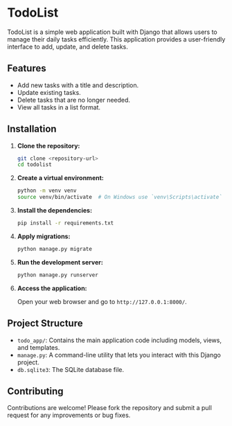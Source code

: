 # TodoList

TodoList is a simple web application built with Django that allows users to manage their daily tasks efficiently. This application provides a user-friendly interface to add, update, and delete tasks.

## Features

- Add new tasks with a title and description.
- Update existing tasks.
- Delete tasks that are no longer needed.
- View all tasks in a list format.

## Installation

1. **Clone the repository:**

   ```bash
   git clone <repository-url>
   cd todolist
   ```

2. **Create a virtual environment:**

   ```bash
   python -m venv venv
   source venv/bin/activate  # On Windows use `venv\Scripts\activate`
   ```

3. **Install the dependencies:**

   ```bash
   pip install -r requirements.txt
   ```

4. **Apply migrations:**

   ```bash
   python manage.py migrate
   ```

5. **Run the development server:**

   ```bash
   python manage.py runserver
   ```

6. **Access the application:**

   Open your web browser and go to `http://127.0.0.1:8000/`.

## Project Structure

- `todo_app/`: Contains the main application code including models, views, and templates.
- `manage.py`: A command-line utility that lets you interact with this Django project.
- `db.sqlite3`: The SQLite database file.

## Contributing

Contributions are welcome! Please fork the repository and submit a pull request for any improvements or bug fixes.


